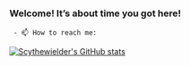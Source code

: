 ### Welcome! It’s about time you got here!
     - 📫 How to reach me: 
<!--
**Scythewielder/Scythewielder** is a ✨ _special_ ✨ repository because its `README.md` (this file) appears on your GitHub profile.

Here are some ideas to get you started:

- 🔭 I’m currently working on ...
- 🌱 I’m currently learning ...
- 👯 I’m looking to collaborate on ...
- 🤔 I’m looking for help with ...
- 💬 Ask me about ...
- 📫 How to reach me: ...
- 😄 Pronouns: ...
- ⚡ Fun fact: ...
-->



[![Scythewielder's GitHub stats](https://github-readme-stats.vercel.app/api?username=Scythewielder&count_private=true&show_icons=true&theme=radical&show_icons=true&hide=contribs,prs)](https://github.com/Scythewielder/github-readme-stats)



















